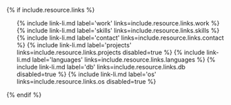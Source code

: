 {% if include.resource.links %}
<ul>
  {% include link-li.md label='work' links=include.resource.links.work %}
  {% include link-li.md label='skills' links=include.resource.links.skills %}
  {% include link-li.md label='contact' links=include.resource.links.contact %}
  {% include link-li.md label='projects' links=include.resource.links.projects disabled=true %}
  {% include link-li.md label='languages' links=include.resource.links.languages %}
  {% include link-li.md label='db' links=include.resource.links.db disabled=true %}
  {% include link-li.md label='os' links=include.resource.links.os disabled=true %}
</ul>
{% endif %}
